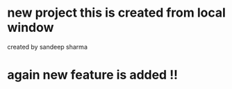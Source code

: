 # new project this is created from local window

created by sandeep sharma
<!-- added new  feature -->
# again new feature is added !!